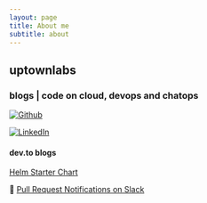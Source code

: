 ```yaml
---
layout: page
title: About me
subtitle: about
---
```


## uptownlabs 

### blogs | code on cloud, devops and chatops

[![Github](https://img.shields.io/badge/github-profile-brightgreen.svg)](https://github.com/uptownaravi) 

[![LinkedIn](https://img.shields.io/badge/LinkedIn-0077B5?style=for-the-badge&logo=linkedin&logoColor=white)](https://in.linkedin.com/in/harish-aravindan)

#### dev.to blogs

 [Helm Starter Chart](https://dev.to/harisharavindan/helm-starter-chart-m1j)

:robot: [Pull Request Notifications on Slack](https://dev.to/harisharavindan/pull-request-notification-on-slack-using-aws-lambda-3m4l)
